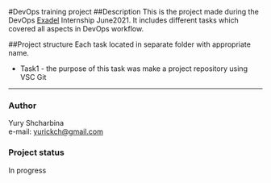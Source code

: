 #DevOps training project
##Description
This is the project made during the DevOps [Exadel](https://exadel.com/) Internship June2021.
It includes different
tasks which covered all aspects in DevOps workflow. 

##Project structure
Each task located in separate folder with appropriate name.
* Task1 - the purpose of this task was make a project repository using VSC Git

___
### Author
Yury Shcharbina  
e-mail: yurickch@gmail.com

### Project status
In progress